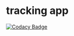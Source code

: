 # tracking app

[![Codacy Badge](https://api.codacy.com/project/badge/Grade/98e3991f993c46eea25875610cd5e86d)](https://app.codacy.com/app/grzegorz.gornisiewicz/trackingapp?utm_source=github.com&utm_medium=referral&utm_content=grzegorz-gornisiewicz/trackingapp&utm_campaign=Badge_Grade_Settings)
